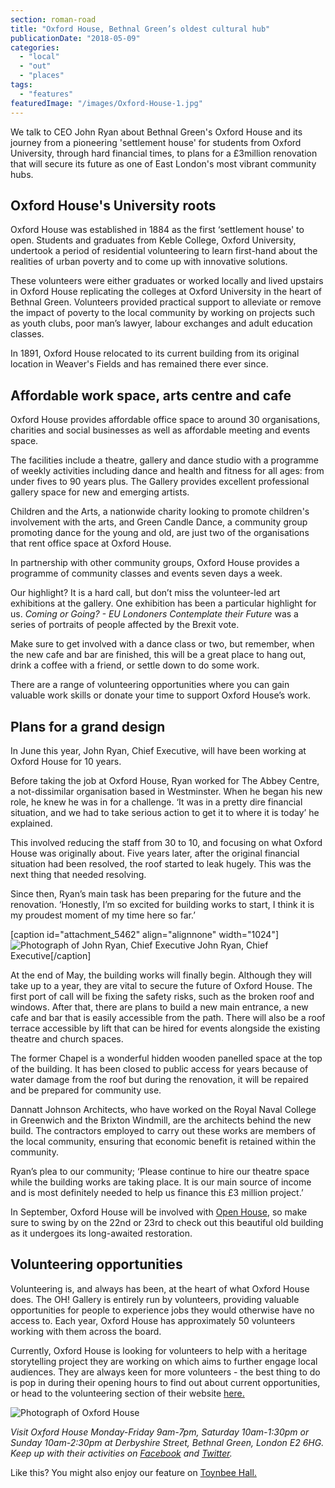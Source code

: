 ```yaml
---
section: roman-road
title: "Oxford House, Bethnal Green’s oldest cultural hub"
publicationDate: "2018-05-09"
categories: 
  - "local"
  - "out"
  - "places"
tags: 
  - "features"
featuredImage: "/images/Oxford-House-1.jpg"
---
```


We talk to CEO John Ryan about Bethnal Green's Oxford House and its journey from a pioneering 'settlement house' for students from Oxford University, through hard financial times, to plans for a £3million renovation that will secure its future as one of East London's most vibrant community hubs.

## Oxford House's University roots

Oxford House was established in 1884 as the first ‘settlement house' to open. Students and graduates from Keble College, Oxford University, undertook a period of residential volunteering to learn first-hand about the realities of urban poverty and to come up with innovative solutions.

These volunteers were either graduates or worked locally and lived upstairs in Oxford House replicating the colleges at Oxford University in the heart of Bethnal Green. Volunteers provided practical support to alleviate or remove the impact of poverty to the local community by working on projects such as youth clubs, poor man’s lawyer, labour exchanges and adult education classes.

In 1891, Oxford House relocated to its current building from its original location in Weaver's Fields and has remained there ever since.

## Affordable work space, arts centre and cafe

Oxford House provides affordable office space to around 30 organisations, charities and social businesses as well as affordable meeting and events space.

The facilities include a theatre, gallery and dance studio with a programme of weekly activities including dance and health and fitness for all ages: from under fives to 90 years plus. The Gallery provides excellent professional gallery space for new and emerging artists.

Children and the Arts, a nationwide charity looking to promote children's involvement with the arts, and Green Candle Dance, a community group promoting dance for the young and old, are just two of the organisations that rent office space at Oxford House.

In partnership with other community groups, Oxford House provides a programme of community classes and events seven days a week.

Our highlight? It is a hard call, but don’t miss the volunteer-led art exhibitions at the gallery. One exhibition has been a particular highlight for us. _Coming or Going? - EU Londoners Contemplate their Future_ was a series of portraits of people affected by the Brexit vote.

Make sure to get involved with a dance class or two, but remember, when the new cafe and bar are finished, this will be a great place to hang out, drink a coffee with a friend, or settle down to do some work.

There are a range of volunteering opportunities where you can gain valuable work skills or donate your time to support Oxford House’s work.

## Plans for a grand design

In June this year, John Ryan, Chief Executive, will have been working at Oxford House for 10 years.

Before taking the job at Oxford House, Ryan worked for The Abbey Centre, a not-dissimilar organisation based in Westminster. When he began his new role, he knew he was in for a challenge. ‘It was in a pretty dire financial situation, and we had to take serious action to get it to where it is today’ he explained.

This involved reducing the staff from 30 to 10, and focusing on what Oxford House was originally about. Five years later, after the original financial situation had been resolved, the roof started to leak hugely. This was the next thing that needed resolving.

Since then, Ryan’s main task has been preparing for the future and the renovation. ‘Honestly, I’m so excited for building works to start, I think it is my proudest moment of my time here so far.’

\[caption id="attachment\_5462" align="alignnone" width="1024"\]![Photograph of John Ryan, Chief Executive](/images/John-Ryan-Oxford-House-1024x683.jpg) John Ryan, Chief Executive\[/caption\]

At the end of May, the building works will finally begin. Although they will take up to a year, they are vital to secure the future of Oxford House. The first port of call will be fixing the safety risks, such as the broken roof and windows. After that, there are plans to build a new main entrance, a new cafe and bar that is easily accessible from the path. There will also be a roof terrace accessible by lift that can be hired for events alongside the existing theatre and church spaces.

The former Chapel is a wonderful hidden wooden panelled space at the top of the building. It has been closed to public access for years because of water damage from the roof but during the renovation, it will be repaired and be prepared for community use.

Dannatt Johnson Architects, who have worked on the Royal Naval College in Greenwich and the Brixton Windmill, are the architects behind the new build. The contractors employed to carry out these works are members of the local community, ensuring that economic benefit is retained within the community.

Ryan’s plea to our community; ‘Please continue to hire our theatre space while the building works are taking place. It is our main source of income and is most definitely needed to help us finance this £3 million project.’

In September, Oxford House will be involved with [Open House](https://openhouselondon.org.uk/), so make sure to swing by on the 22nd or 23rd to check out this beautiful old building as it undergoes its long-awaited restoration.

## Volunteering opportunities

Volunteering is, and always has been, at the heart of what Oxford House does. The OH! Gallery is entirely run by volunteers, providing valuable opportunities for people to experience jobs they would otherwise have no access to. Each year, Oxford House has approximately 50 volunteers working with them across the board.

Currently, Oxford House is looking for volunteers to help with a heritage storytelling project they are working on which aims to further engage local audiences. They are always keen for more volunteers - the best thing to do is pop in during their opening hours to find out about current opportunities, or head to the volunteering section of their website [here.](https://www.oxfordhouse.org.uk/about/volunteer/)

![Photograph of Oxford House](/images/Oxford-House-1-1-1024x683.jpg)

_Visit Oxford House Monday-Friday 9am-7pm, Saturday 10am-1:30pm or Sunday 10am-2:30pm at Derbyshire Street, Bethnal Green, London E2 6HG. Keep up with their activities on [Facebook](https://www.facebook.com/oxfordhouseinbethnalgreen/) and [Twitter](https://twitter.com/oxhse?ref_src=twsrc%5Egoogle%7Ctwcamp%5Eserp%7Ctwgr%5Eauthor)._

Like this? You might also enjoy our feature on [Toynbee Hall.](https://romanroadlondon.com/toynbee-hall-reducing-poverty-tower-hamlets/)
